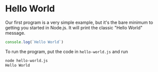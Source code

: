 # Hello World

Our first program is a very simple example, but it's the bare minimum to getting you started
in Node.js. It will print the classic "Hello World" message.

```js
console.log(`Hello World`)
```

To run the program, put the code in `hello-world.js` and run

```sh
node hello-world.js
Hello World
```
